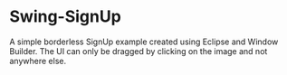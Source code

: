 # Swing-SignUp
A simple borderless SignUp example created using Eclipse and Window Builder. 
The UI can only be dragged by clicking on the image and not anywhere else.

